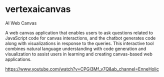 # vertexaicanvas
AI Web Canvas

A web canvas application that enables users to ask questions related to JavaScript code for canvas interactions, and the chatbot generates code along with visualizations in response to the queries. This interactive tool combines natural language understanding with code generation and visualization to assist users in learning and creating canvas-based web applications.




https://www.youtube.com/watch?v=CPGI3Mf_v7Q&ab_channel=EnneHolic
